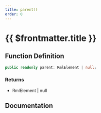 ```yaml
---
title: parent()
order: 0
---
```


# {{ $frontmatter.title }}

<!--@include: ./parent_partial_header.md-->

## Function Definition

```ts
public readonly parent: RmlElement | null;
```

### Returns

* RmlElement | null

## Documentation

<!--@include: ./parent_partial_footer.md-->
